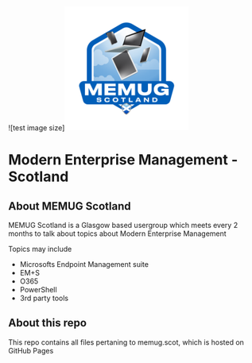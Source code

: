 ![test image size]<img src="https://github.com/smcallister594/memugscotland/blob/main/assets/img/MEMUG%20Scotland%20Logo%20-%20Sticker.png" width="250">


# Modern Enterprise Management - Scotland
## About MEMUG Scotland

MEMUG Scotland is a Glasgow based usergroup which meets every 2 months to talk about topics about Modern Enterprise Management

Topics may include

* Microsofts Endpoint Management suite
* EM+S
* O365
* PowerShell
* 3rd party tools

## About this repo
This repo contains all files pertaning to memug.scot, which is hosted on GitHub Pages
